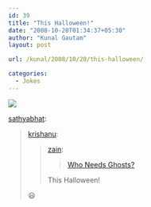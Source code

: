 ```yaml
---
id: 39
title: "This Halloween!"
date: "2008-10-20T01:34:37+05:30"
author: "Kunal Gautam"
layout: post

url: /kunal/2008/10/20/this-halloween/

categories:
  - Jokes
---
```


![](/post/39/halloween.jpg)

[sathyabhat](http://sathyabhat.tumblr.com/post/55296234/krishanu-zain-who-needs-ghosts-this):

> [krishanu](http://krishanu.de/post/55249781/zain-who-needs-ghosts-this-halloween):
>
> > [zain](http://zainkhan.info/post/55246918/who-needs-ghosts):
> >
> > > [Who Needs Ghosts?](http://www.americanprogress.org/cartoons/2008/10/100308.html)
> >
> > This Halloween!
>
> 😃
